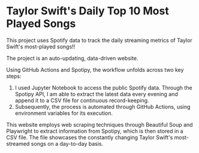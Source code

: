 # Taylor Swift's Daily Top 10 Most Played Songs
This project uses Spotify data to track the daily streaming metrics of Taylor Swift's most-played songs!! 

The project is an auto-updating, data-driven website. 

Using GitHub Actions and Spotipy, the workflow unfolds across two key steps:

1. I used Jupyter Notebook to access the public Spotify data. Through the Spotipy API, I am able to extract the latest data  every evening and append it to a CSV file for continuous record-keeping. 
2. Subsequently, the process is automated through GitHub Actions, using environment variables for its execution.

This website employs web scraping techniques through Beautiful Soup and Playwright to extract information from Spotipy, which is then stored in a CSV file. The file showcases the constantly changing Taylor Swift's most-streamed songs on a day-to-day basis.
